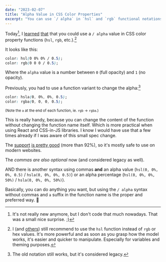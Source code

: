 ```yaml
---
date: "2023-02-07"
title: "Alpha Value in CSS Color Properties"
excerpt: "You can use `/ alpha` in `hsl` and `rgb` functional notations inside CSS color properties."
---
```


Today[^1], I [learned][mdn1] [that][mdn2] that you could use a `/ alpha` value in CSS color property functions (`hsl`, `rgb`, etc.).[^2]

It looks like this:

```css
color: hsl(0 0% 0% / 0.5);
color: rgb(0 0 0 / 0.5);
```

Where the `alpha` value is a number between `0` (full opacity) and `1` (no opacity).

Previously, you had to use a function variant to change the alpha:[^3]

```css
color: hsla(0, 0%, 0%, 0.5);
color: rgba(0, 0, 0, 0.5);
```

<small>(Note the `a` at the end of each function, ie. `rgb` → `rgba`.)</small>

This is really handy, because you can change the content of the function without changing the function name itself. Which is more practical when using React and CSS-in-JS libraries. I know I would have use that a few times already if I was aware of this small spec change.

The [support][mdn-support] [is pretty good][caniuse-support] (more than 92%), so it's mostly safe to use on modern websites.


[^1]: It's not really new anymore, but I don't code that much nowadays. That was a small nice surprise. ;)
[^2]: I (and [others][hsl]) still recommend to use the `hsl` function instead of `rgb` or hex values. It's more powerful and as soon as you grasp how the model works, it's easier and quicker to manipulate. Especially for variables and theming purposes.
[^3]: The old notation still works, but it's considered legacy.

  The _commas are also optional_ now (and considered legacy as well).

  AND there is another syntax using commas **and** an alpha value (`hsl(0, 0%, 0%, 0.5)` / `hsla(0, 0%, 0%, 0.5)`) or an alpha percentage (`hsl(0, 0%, 0%, 50%)` / `hsla(0, 0%, 0%, 50%)`).

  Basically, you can do anything you want, but using the `/ alpha` syntax without commas and `a` suffix in the function name is the proper and preferred way. 🥴

[mdn1]: http://developer.mozilla.org/en-US/docs/Web/CSS/color_value
[mdn2]: http://developer.mozilla.org/en-US/docs/Web/CSS/color_value/hsl
[hsl]: https://www.sarasoueidan.com/blog/hex-rgb-to-hsl/
[mdn-support]: https://developer.mozilla.org/en-US/docs/Web/CSS/color_value/hsl#browser_compatibility
[caniuse-support]: https://caniuse.com/?search=hsl%20alpha
